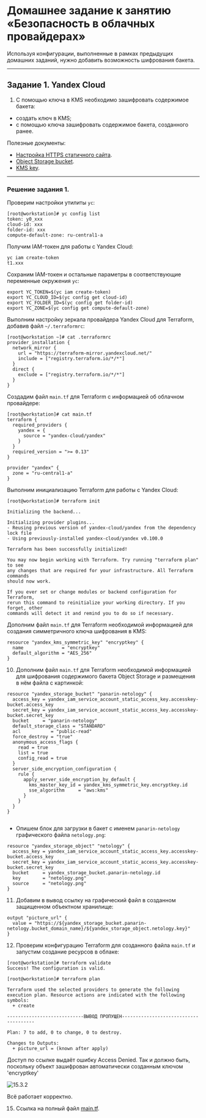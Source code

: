 # Домашнее задание к занятию «Безопасность в облачных провайдерах»  
Используя конфигурации, выполненные в рамках предыдущих домашних заданий, нужно добавить возможность шифрования бакета.

---
## Задание 1. Yandex Cloud   

1. С помощью ключа в KMS необходимо зашифровать содержимое бакета:

 - создать ключ в KMS;
 - с помощью ключа зашифровать содержимое бакета, созданного ранее.

Полезные документы:

- [Настройка HTTPS статичного сайта](https://cloud.yandex.ru/docs/storage/operations/hosting/certificate).
- [Object Storage bucket](https://registry.terraform.io/providers/yandex-cloud/yandex/latest/docs/resources/storage_bucket).
- [KMS key](https://registry.terraform.io/providers/yandex-cloud/yandex/latest/docs/resources/kms_symmetric_key).

--- 

### Решение задания 1.

Проверим настройки утилиты `yc`:
```
[root@workstation]# yc config list
token: y0_xxx
cloud-id: xxx
folder-id: xxx
compute-default-zone: ru-central1-a
```

Получим IAM-токен для работы с Yandex Cloud:
```
yc iam create-token
t1.xxx
```

Сохраним IAM-токен и остальные параметры в соответствующие переменные окружения `yc`:
```
export YC_TOKEN=$(yc iam create-token)
export YC_CLOUD_ID=$(yc config get cloud-id)
export YC_FOLDER_ID=$(yc config get folder-id)
export YC_ZONE=$(yc config get compute-default-zone)
```

Выполним настройку зеркала провайдера Yandex Cloud для Terraform, добавив файл `~/.terraformrc`:
```
[root@workstation ~]# cat .terraformrc
provider_installation {
  network_mirror {
    url = "https://terraform-mirror.yandexcloud.net/"
    include = ["registry.terraform.io/*/*"]
  }
  direct {
    exclude = ["registry.terraform.io/*/*"]
  }
}
```

Создадим файл `main.tf` для Terraform с информацией об облачном провайдере:
```
[root@workstation]# cat main.tf
terraform {
  required_providers {
    yandex = {
      source = "yandex-cloud/yandex"
    }
  }
  required_version = ">= 0.13"
}

provider "yandex" {
  zone = "ru-central1-a"
}
``` 

Выполним инициализацию Terraform для работы с Yandex Cloud:
```
[root@workstation]# terraform init

Initializing the backend...

Initializing provider plugins...
- Reusing previous version of yandex-cloud/yandex from the dependency lock file
- Using previously-installed yandex-cloud/yandex v0.100.0

Terraform has been successfully initialized!

You may now begin working with Terraform. Try running "terraform plan" to see
any changes that are required for your infrastructure. All Terraform commands
should now work.

If you ever set or change modules or backend configuration for Terraform,
rerun this command to reinitialize your working directory. If you forget, other
commands will detect it and remind you to do so if necessary.
```
Дополним файл `main.tf` для Terraform необходимой информацией для создания симметричного ключа шифрования в KMS:
```
resource "yandex_kms_symmetric_key" "encryptkey" {
  name              = "encryptkey"
  default_algorithm = "AES_256"
}
```

10. Дополним файл `main.tf` для Terraform необходимой информацией для шифрования содержимого бакета Object Storage и размещения в нём файла с картинкой:
```
resource "yandex_storage_bucket" "panarin-netology" {
  access_key = yandex_iam_service_account_static_access_key.accesskey-bucket.access_key
  secret_key = yandex_iam_service_account_static_access_key.accesskey-bucket.secret_key
  bucket     = "panarin-netology"
  default_storage_class = "STANDARD"
  acl           = "public-read"
  force_destroy = "true"
  anonymous_access_flags {
    read = true
    list = true
    config_read = true
  }
  server_side_encryption_configuration {
    rule {
      apply_server_side_encryption_by_default {
        kms_master_key_id = yandex_kms_symmetric_key.encryptkey.id
        sse_algorithm     = "aws:kms"
      }
    }
  }
}


```
* Опишем блок для загрузки в бакет с именем `panarin-netology` графического файла `netology.png`:
```
resource "yandex_storage_object" "netology" {
  access_key = yandex_iam_service_account_static_access_key.accesskey-bucket.access_key
  secret_key = yandex_iam_service_account_static_access_key.accesskey-bucket.secret_key
  bucket     = yandex_storage_bucket.panarin-netology.id
  key        = "netology.png"
  source     = "netology.png"
}
```

11. Добавим в вывод ссылку на графический файл в созданном защищенном объектном хранилище:
```
output "picture_url" {
  value = "https://${yandex_storage_bucket.panarin-netology.bucket_domain_name}/${yandex_storage_object.netology.key}"
}
```
12. Проверим конфигурацию Terraform для созданного файла `main.tf` и запустим создание ресурсов в облаке:
```
[root@workstation]# terraform validate
Success! The configuration is valid.

[root@workstation]# terraform plan

Terraform used the selected providers to generate the following execution plan. Resource actions are indicated with the following symbols:
  + create

----------------------------ВЫВОД ПРОПУЩЕН--------------------------------------

Plan: 7 to add, 0 to change, 0 to destroy.

Changes to Outputs:
  + picture_url = (known after apply)

```

Доступ по ссылке выдаёт ошибку Access Denied. Так и должно быть, поскольку объект зашифрован автоматически созданным ключом 'encryptkey'

![15.3.2](./images/15.3.2.png)

Всё работает корректно.

15. Ссылка на полный файл [main.tf](./configs/main.tf).
